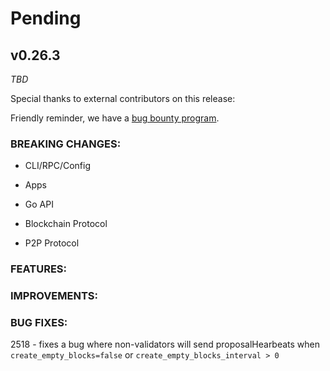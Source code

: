 # Pending

## v0.26.3

*TBD*

Special thanks to external contributors on this release:

Friendly reminder, we have a [bug bounty
program](https://hackerone.com/tendermint).

### BREAKING CHANGES:

* CLI/RPC/Config

* Apps

* Go API

* Blockchain Protocol

* P2P Protocol


### FEATURES:

### IMPROVEMENTS:

### BUG FIXES:
2518 - fixes a bug where non-validators will send proposalHearbeats when `create_empty_blocks=false` or `create_empty_blocks_interval > 0`
